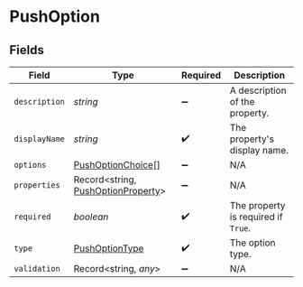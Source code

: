 # PushOption


## Fields

| Field                                                                           | Type                                                                            | Required                                                                        | Description                                                                     |
| ------------------------------------------------------------------------------- | ------------------------------------------------------------------------------- | ------------------------------------------------------------------------------- | ------------------------------------------------------------------------------- |
| `description`                                                                   | *string*                                                                        | :heavy_minus_sign:                                                              | A description of the property.                                                  |
| `displayName`                                                                   | *string*                                                                        | :heavy_check_mark:                                                              | The property's display name.                                                    |
| `options`                                                                       | [PushOptionChoice](../../models/shared/pushoptionchoice.md)[]                   | :heavy_minus_sign:                                                              | N/A                                                                             |
| `properties`                                                                    | Record<string, [PushOptionProperty](../../models/shared/pushoptionproperty.md)> | :heavy_minus_sign:                                                              | N/A                                                                             |
| `required`                                                                      | *boolean*                                                                       | :heavy_check_mark:                                                              | The property is required if `True`.                                             |
| `type`                                                                          | [PushOptionType](../../models/shared/pushoptiontype.md)                         | :heavy_check_mark:                                                              | The option type.                                                                |
| `validation`                                                                    | Record<string, *any*>                                                           | :heavy_minus_sign:                                                              | N/A                                                                             |